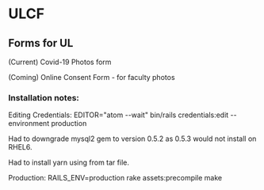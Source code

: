 # ULCF

## Forms for UL

(Current)
Covid-19 Photos form

(Coming)
Online Consent Form - for faculty photos

### Installation notes:

Editing Credentials: EDITOR="atom --wait" bin/rails credentials:edit --environment production

Had to downgrade mysql2 gem to version 0.5.2 as 0.5.3 would not install on RHEL6.

Had to install yarn using from tar file.

Production:
RAILS_ENV=production rake assets:precompile
make

